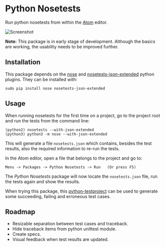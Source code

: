 # Python Nosetests

Run python nosetests from within the [Atom](https://atom.io/) editor.

![Screenshot](https://github.com/thschenk/atom-nosetests/raw/master/screenshot.png)

**Note:** This package is in early stage of development.
Although the basics are working, the usability needs to be improved further.


## Installation

This package depends on the [nose](https://nose.readthedocs.org/en/latest/) and
[nosetests-json-extended](https://github.com/thschenk/nosetests-json-extended) python plugins.
They can be installed with:

    sudo pip install nose nosetests-json-extended


## Usage

When running nosetests for the first time on a project,
go to the project root and run the tests from the command line:

    (python2) nosetests --with-json-extended
    (python3) python3 -m nose --with-json-extended

This will generate a file `nosetests.json` which contains,
besides the test results, also the required information to re-run the tests.

In the Atom editor, open a file that belongs to the project and go to:

    Menu -> Packages -> Python Nosetests -> Run   (Or press F5)

The *Python Nosetests* package will now locate the `nosetests.json` file, run the tests again and show the results.

When trying this package, this [python-testproject](https://github.com/thschenk/python-testproject)
can be used to generate some succeeding, failing and erroneous test cases.


## Roadmap

 * Resizable separation between test cases and traceback.
 * Hide traceback items from python unittest module.
 * Create specs.
 * Visual feedback when test results are updated.
